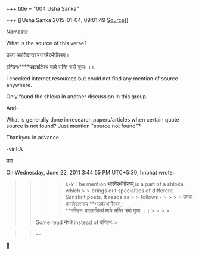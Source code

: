 +++
title = "004 Usha Sanka"

+++
[[Usha Sanka	2015-01-04, 09:01:49 [Source](https://groups.google.com/g/samskrita/c/pZhjpCkB0m0)]]



Namaste

What is the source of this verse?

उपमा कालिदासस्यभारवेरर्थगौरवम्।  

दण्डिनः****पदलालित्यं माघे सन्ति त्रयो गुणाः ।।  

I checked internet resources but could not find any mention of source anywhere.

Only found the shloka in another discussion in this group.

And-

What is generally done in research papers/articles when certain quote source is not found? Just mention "source not found"?

Thankyou in advance

-vinItA

उषा

  
On Wednesday, June 22, 2011 3:44:55 PM UTC+5:30, hnbhat wrote:  

> 
> > 
> >     
> > 
> > > 
> > > > 
> > > > ६-४ The mention **भारवेरर्थगौरवम्** is a part of a shloka which > > brings out specialties of different Sanskrit poets. It reads as > > follows - > > > > 
> > > > उपमा कालिदासस्य **भारवेरर्थगौरवम्।  
> > **दण्डिनः पदलालित्यं माघे सन्ति त्रयो गुणाः ।। > > > > 
> > > > 
> > > > 
> > 
> > 
> > 
> > 
> > Some read नैषधे instead of दण्डिनः >
> 
> > 
> > 
> > 
> > 

> 
> > 
> > --  
> > 
> > 



